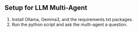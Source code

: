 ## Setup for LLM Multi-Agent ##
1. Install Ollama, Gemma3, and the requirements.txt packages.
2. Run the python script and ask the multi-agent a question.

